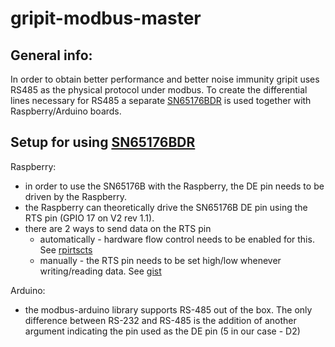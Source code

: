 # gripit-modbus-master

## General info:

In order to obtain better performance and better noise immunity gripit uses RS485 as the physical protocol under modbus. To create the differential lines necessary for RS485 a separate [SN65176BDR](http://www.ti.com/lit/gpn/SN65176B) is used together with Raspberry/Arduino boards.  

## Setup for using [SN65176BDR](http://www.ti.com/lit/gpn/SN65176B)

Raspberry:

- in order to use the SN65176B with the Raspberry, the DE pin needs to be driven by the Raspberry. 
- the Raspberry can theoretically drive the SN65176B DE pin using the RTS pin (GPIO 17 on V2 rev 1.1).
- there are 2 ways to send data on the RTS pin
    - automatically - hardware flow control needs to be enabled for this. See [rpirtscts](https://github.com/Agilefreaks/rpirtscts)
    - manually - the RTS pin needs to be set high/low whenever writing/reading data. See [gist](https://gist.github.com/cristi-badila/463a9b0fac7402d32f04c8acab764d7b)

Arduino:
- the modbus-arduino library supports RS-485 out of the box. The only difference between RS-232 and RS-485 is the addition of another argument indicating the pin used as the DE pin (5 in our case - D2)